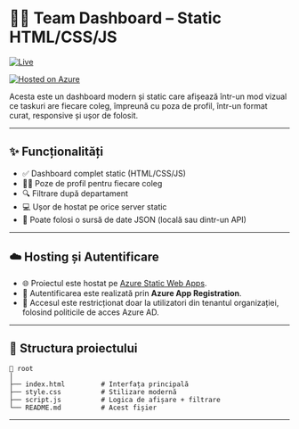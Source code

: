 # 👨‍💼 Team Dashboard – Static HTML/CSS/JS

[![Live](https://img.shields.io/badge/View_Live-live.asis.ro-brightgreen)](https://live.asis.ro)

[![Hosted on Azure](https://img.shields.io/badge/Hosted_on-Azure-blue)](https://azure.microsoft.com/en-us/products/app-service/static)

Acesta este un dashboard modern și static care afișează într-un mod vizual ce taskuri are fiecare coleg, împreună cu poza de profil, într-un format curat, responsive și ușor de folosit.

---

## ✨ Funcționalități

- ✅ Dashboard complet static (HTML/CSS/JS)  
- 🧑‍🎨 Poze de profil pentru fiecare coleg  
- 🔍 Filtrare după departament  
- 💻 Ușor de hostat pe orice server static  
- 🔄 Poate folosi o sursă de date JSON (locală sau dintr-un API)  

---

## ☁️ Hosting și Autentificare

- 🌐 Proiectul este hostat pe [Azure Static Web Apps](https://azure.microsoft.com/en-us/products/app-service/static).
- 🔐 Autentificarea este realizată prin **Azure App Registration**.
- 👥 Accesul este restricționat doar la utilizatori din tenantul organizației, folosind politicile de acces Azure AD.

---

## 📁 Structura proiectului

```
📁 root
│
├── index.html         # Interfața principală
├── style.css          # Stilizare modernă
├── script.js          # Logica de afișare + filtrare
└── README.md          # Acest fișier
```

---
